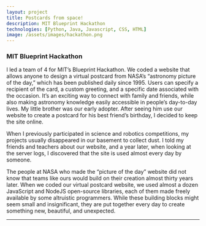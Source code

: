 ```yaml
---
layout: project
title: Postcards from space!  
description: MIT Blueprint Hackathon
technologies: [Python, Java, Javascript, CSS, HTML]
image: /assets/images/hackathon.png
---
```



### MIT Blueprint Hackathon

I led a team of 4 for MIT’s Blueprint Hackathon. We coded a website that allows anyone to design a virtual postcard from NASA’s “astronomy picture of the day,” which has been published daily since 1995. Users can specify a recipient of the card, a custom greeting, and a specific date associated with the occasion. It’s an exciting way to connect with family and friends, while also making astronomy knowledge easily accessible in people’s day-to-day lives. My little brother was our early adopter. After seeing him use our website to create a postcard for his best friend’s birthday, I decided to keep the site online.

When I previously participated in science and robotics competitions, my projects usually disappeared in our basement to collect dust. I told my friends and teachers about our website, and a year later, when looking at the server logs, I discovered that the site is used almost every day by someone.

The people at NASA who made the “picture of the day” website did not know that teams like ours would build on their creation almost thirty years later. When we coded our virtual postcard website, we used almost a dozen JavaScript and NodeJS open-source libraries, each of them made freely available by some altruistic programmers. While these building blocks might seem small and insignificant, they are put together every day to create something new, beautiful, and unexpected.


---



